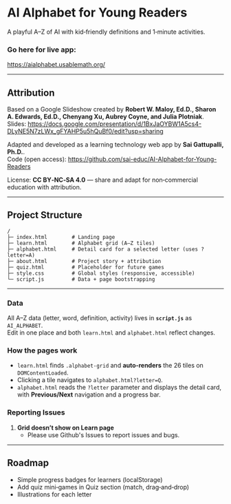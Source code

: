
# AI Alphabet for Young Readers

A playful A–Z of AI with kid‑friendly definitions and 1‑minute activities.  

### Go here for live app: 
https://aialphabet.usablemath.org/ 

---

## Attribution

Based on a Google Slideshow created by **Robert W. Maloy, Ed.D., Sharon A. Edwards, Ed.D., Chenyang Xu, Aubrey Coyne, and Julia Plotniak**.  
Slides: https://docs.google.com/presentation/d/1BxJaOYBW1A5cs4-DLyNE5N7zLWx_gFYAHP5u5hQuBf0/edit?usp=sharing

Adapted and developed as a learning technology web app by **Sai Gattupalli, Ph.D.**.  
Code (open access): https://github.com/sai-educ/AI-Alphabet-for-Young-Readers

License: **CC BY‑NC‑SA 4.0** — share and adapt for non‑commercial education with attribution.

---

## Project Structure

```
/
├─ index.html        # Landing page
├─ learn.html        # Alphabet grid (A–Z tiles)
├─ alphabet.html     # Detail card for a selected letter (uses ?letter=A)
├─ about.html        # Project story + attribution
├─ quiz.html         # Placeholder for future games
├─ style.css         # Global styles (responsive, accessible)
└─ script.js         # Data + page bootstrapping
```

---


### Data
All A–Z data (letter, word, definition, activity) lives in **`script.js`** as `AI_ALPHABET`.  
Edit in one place and both `learn.html` and `alphabet.html` reflect changes.

### How the pages work

- `learn.html` finds `.alphabet-grid` and **auto‑renders** the 26 tiles on `DOMContentLoaded`.
- Clicking a tile navigates to `alphabet.html?letter=Q`.
- `alphabet.html` reads the `?letter` parameter and displays the detail card, with **Previous/Next** navigation and a progress bar.

### Reporting Issues

1. **Grid doesn’t show on Learn page**  
   - Please use Github's Issues to report issues and bugs.

---

## Roadmap

- Simple progress badges for learners (localStorage)
- Add quiz mini‑games in Quiz section (match, drag‑and‑drop)
- Illustrations for each letter 
